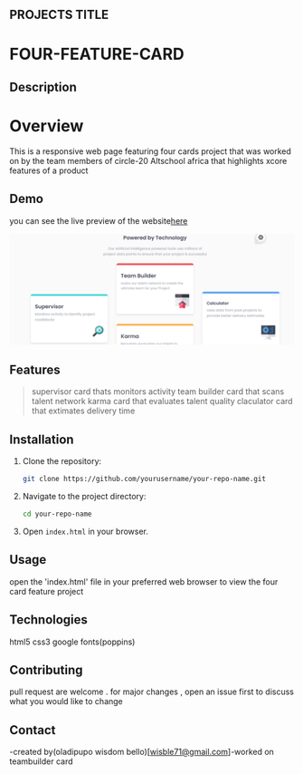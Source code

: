 ## PROJECTS TITLE

# FOUR-FEATURE-CARD

## Description

# Overview

This is a responsive web page featuring four cards project that was worked on by the team members of circle-20 Altschool africa that highlights xcore features of a product

## Demo

you can see the live preview of the website[here](https://cyan-proud-hide.glitch.me/main/)

![project screenshot](./assets/icons/circle-20%20first%20project.PNG)

## Features

>supervisor card thats monitors activity
>team builder card that scans talent network
>karma card that evaluates talent quality
>claculator card that extimates delivery time

## Installation

1. Clone the repository:
   ```bash
   git clone https://github.com/yourusername/your-repo-name.git
   ```
2. Navigate to the project directory:
   ```bash
   cd your-repo-name
   ```
3. Open `index.html` in your browser.

## Usage

open the 'index.html' file in your preferred web browser to view the four card feature project

## Technologies

html5
css3
google fonts(poppins)

## Contributing

pull request are welcome . for major changes , open an issue first to discuss what you would like to change

## Contact

<!-- other circle members should please include thier names and the part of the project thay worked on -->

-created by(oladipupo wisdom bello)[wisble71@gmail.com]-worked on teambuilder card
